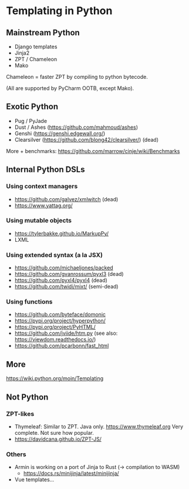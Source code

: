 # Templating in Python

## Mainstream Python
- Django templates
- Jinja2
- ZPT / Chameleon
- Mako

Chameleon = faster ZPT by compiling to python bytecode.

(All are supported by PyCharm OOTB, except Mako).

## Exotic Python
- Pug / PyJade
- Dust / Ashes (https://github.com/mahmoud/ashes)
- Genshi (https://genshi.edgewall.org/)
- Clearsilver (https://github.com/blong42/clearsilver/) (dead)

More + benchmarks: https://github.com/marrow/cinje/wiki/Benchmarks


## Internal Python DSLs

### Using context managers
- https://github.com/galvez/xmlwitch (dead)
- https://www.yattag.org/

### Using mutable objects
- https://tylerbakke.github.io/MarkupPy/
- LXML

### Using extended syntax (a la JSX)
- https://github.com/michaeljones/packed
- https://github.com/gvanrossum/pyxl3 (dead)
- https://github.com/pyxl4/pyxl4 (dead)
- https://github.com/twidi/mixt/ (semi-dead)

### Using functions
- https://github.com/byteface/domonic
- https://pypi.org/project/hyperpython/
- https://pypi.org/project/PyHTML/
- https://github.com/jviide/htm.py (see also: https://viewdom.readthedocs.io/)
- https://github.com/pcarbonn/fast_html

## More
https://wiki.python.org/moin/Templating

## Not Python
### ZPT-likes
- Thymeleaf: Similar to ZPT. Java only. https://www.thymeleaf.org Very complete. Not sure how popular.
- https://davidcana.github.io/ZPT-JS/ 

### Others
- Armin is working on a port of Jinja to Rust (-> compilation to WASM)
    - https://docs.rs/minijinja/latest/minijinja/
- Vue templates...
